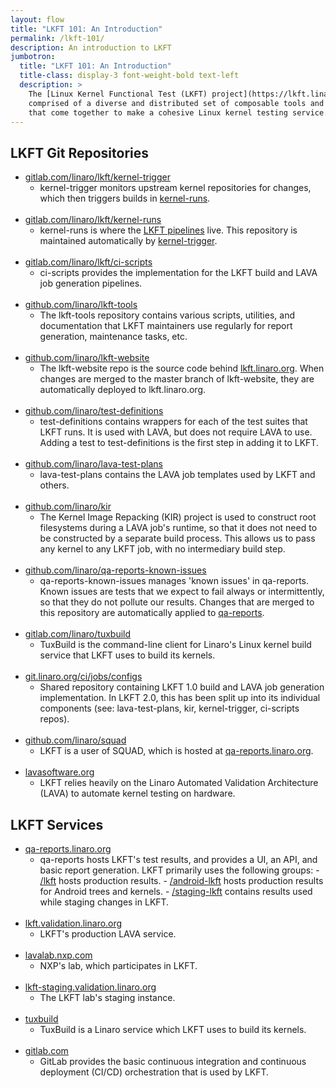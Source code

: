 ```yaml
---
layout: flow
title: "LKFT 101: An Introduction"
permalink: /lkft-101/
description: An introduction to LKFT
jumbotron:
  title: "LKFT 101: An Introduction"
  title-class: display-3 font-weight-bold text-left
  description: >
    The [Linux Kernel Functional Test (LKFT) project](https://lkft.linaro.org/) is
    comprised of a diverse and distributed set of composable tools and projects
    that come together to make a cohesive Linux kernel testing service.
---
```


## LKFT Git Repositories

- [gitlab.com/linaro/lkft/kernel-trigger](https://gitlab.com/Linaro/lkft/kernel-trigger)
  - kernel-trigger monitors upstream kernel repositories for changes, which
    then triggers builds in
    [kernel-runs](https://gitlab.com/Linaro/lkft/kernel-runs).
    <br />
    <br />
- [gitlab.com/linaro/lkft/kernel-runs](https://gitlab.com/Linaro/lkft/kernel-runs)
  - kernel-runs is where the [LKFT
    pipelines](https://gitlab.com/Linaro/lkft/kernel-runs/pipelines) live. This
    repository is maintained automatically by
    [kernel-trigger](https://gitlab.com/Linaro/lkft/kernel-trigger).
    <br />
    <br />
- [gitlab.com/linaro/lkft/ci-scripts](https://gitlab.com/Linaro/lkft/ci-scripts)
  - ci-scripts provides the implementation for the LKFT build and LAVA job
    generation pipelines.
    <br />
    <br />
- [github.com/linaro/lkft-tools](https://github.com/Linaro/lkft-tools)
  - The lkft-tools repository contains various scripts, utilities, and
    documentation that LKFT maintainers use regularly for report generation,
    maintenance tasks, etc.
    <br />
    <br />
- [github.com/linaro/lkft-website](https://github.com/Linaro/lkft-website)
  - The lkft-website repo is the source code behind
    [lkft.linaro.org](https://lkft.linaro.org/). When changes are merged to the
    master branch of lkft-website, they are automatically deployed to
    lkft.linaro.org.
    <br />
    <br />
- [github.com/linaro/test-definitions](https://github.com/Linaro/test-definitions/)
  - test-definitions contains wrappers for each of the test suites that LKFT
    runs. It is used with LAVA, but does not require LAVA to use. Adding a test
    to test-definitions is the first step in adding it to LKFT.
    <br />
    <br />
- [github.com/linaro/lava-test-plans](https://github.com/Linaro/lava-test-plans)
  - lava-test-plans contains the LAVA job templates used by LKFT and others.
    <br />
    <br />
- [github.com/linaro/kir](https://github.com/Linaro/kir)
  - The Kernel Image Repacking (KIR) project is used to construct root
    filesystems during a LAVA job's runtime, so that it does not need to be
    constructed by a separate build process. This allows us to pass any kernel
    to any LKFT job, with no intermediary build step.
    <br />
    <br />
- [github.com/linaro/qa-reports-known-issues](https://github.com/Linaro/qa-reports-known-issues/)
  - qa-reports-known-issues manages 'known issues' in qa-reports. Known issues
    are tests that we expect to fail always or intermittently, so that they do
    not pollute our results. Changes that are merged to this repository are
    automatically applied to [qa-reports](https://qa-reports.linaro.org/).
    <br />
    <br />
- [gitlab.com/linaro/tuxbuild](https://gitlab.com/Linaro/tuxbuild)
  - TuxBuild is the command-line client for Linaro's Linux kernel build service
    that LKFT uses to build its kernels.
    <br />
    <br />
- [git.linaro.org/ci/jobs/configs](https://git.linaro.org/ci/job/configs.git)
  - Shared repository containing LKFT 1.0 build and LAVA job generation
    implementation. In LKFT 2.0, this has been split up into its individual
    components (see: lava-test-plans, kir, kernel-trigger, ci-scripts repos).
    <br />
    <br />
- [github.com/linaro/squad](https://github.com/Linaro/squad/)
  - LKFT is a user of SQUAD, which is hosted at
    [qa-reports.linaro.org](https://qa-reports.linaro.org/lkft/).
    <br />
    <br />
- [lavasoftware.org](https://www.lavasoftware.org/)
  - LKFT relies heavily on the Linaro Automated Validation Architecture (LAVA)
    to automate kernel testing on hardware.

## LKFT Services

- [qa-reports.linaro.org](https://qa-reports.linaro.org/)
  - qa-reports hosts LKFT's test results, and provides a UI, an API, and basic
    report generation. LKFT primarily uses the following groups: - [/lkft](https://qa-reports.linaro.org/lkft/) hosts production results. - [/android-lkft](https://qa-reports.linaro.org/android-lkft/) hosts
    production results for Android trees and kernels. - [/staging-lkft](https://qa-reports.linaro.org/staging-lkft/) contains
    results used while staging changes in LKFT.
    <br />
    <br />
- [lkft.validation.linaro.org](https://lkft.validation.linaro.org/)
  - LKFT's production LAVA service.
    <br />
    <br />
- [lavalab.nxp.com](https://lavalab.nxp.com/)
  - NXP's lab, which participates in LKFT.
    <br />
    <br />
- [lkft-staging.validation.linaro.org](https://lkft-staging.validation.linaro.org/)
  - The LKFT lab's staging instance.
    <br />
    <br />
- [tuxbuild](https://gitlab.com/Linaro/tuxbuild)
  - TuxBuild is a Linaro service which LKFT uses to build its kernels.
    <br />
    <br />
- [gitlab.com](https://gitlab.com/)
  - GitLab provides the basic continuous integration and continuous deployment
    (CI/CD) orchestration that is used by LKFT.
